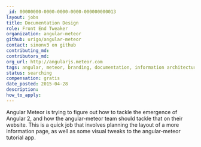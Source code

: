 ```yaml
---
_id: 00000000-0000-0000-0000-000000000013
layout: jobs
title: Documentation Design
role: Front End Tweaker
organization: angular-meteor
github: urigo/angular-meteor
contact: simonv3 on github
contributing_md:
contributors_md:
org_url: http://angularjs.meteor.com
tags: angular, meteor, branding, documentation, information architecture
status: searching
compensation: gratis
date_posted: 2015-04-28
description:
how_to_apply:
---
```


Angular Meteor is trying to figure out how to tackle the emergence of Angular 2, and how the angular-meteor team should tackle that on their website. This is a quick job that involves planning the layout of a more information page, as well as some visual tweaks to the angular-meteor tutorial app.
